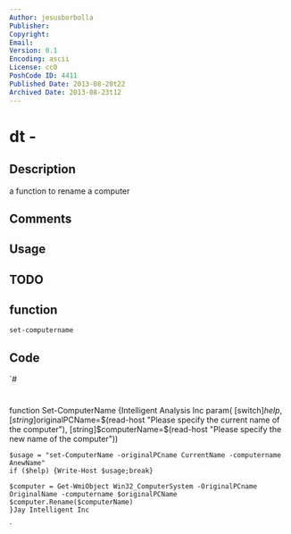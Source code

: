 ```yaml
---
Author: jesusborbolla
Publisher: 
Copyright: 
Email: 
Version: 0.1
Encoding: ascii
License: cc0
PoshCode ID: 4411
Published Date: 2013-08-20t22
Archived Date: 2013-08-23t12
---
```


# dt - 

## Description

a function to rename a computer

## Comments



## Usage



## TODO



## function

`set-computername`

## Code

`#
 #
 function Set-ComputerName {Intelligent Analysis Inc
 	param(	[switch]$help,
 		[string]$originalPCName=$(read-host "Please specify the current name of the computer"),
 		[string]$computerName=$(read-host "Please specify the new name of the computer"))
 			
 	$usage = "set-ComputerName -originalPCname CurrentName -computername AnewName"
 	if ($help) {Write-Host $usage;break}
 	
 	$computer = Get-WmiObject Win32_ComputerSystem -OriginalPCname OriginalName -computername $originalPCName
 	$computer.Rename($computerName)
 	}Jay Intelligent Inc
`

